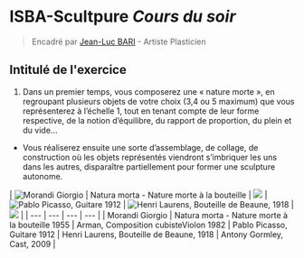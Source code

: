 # ISBA-Scultpure *Cours du soir*

> Encadré par [Jean-Luc BARI](http://jean-luc.bari.pagesperso-orange.fr/) - Artiste Plasticien

## Intitulé de l'exercice

1. Dans un premier temps, vous composerez une « nature morte », en regroupant
plusieurs objets de votre choix (3,4 ou 5 maximum) que vous représenterez à l’échelle 1,
tout en tenant compte de leur forme respective, de la notion d’équilibre, du rapport de
proportion, du plein et du vide...
* Vous réaliserez ensuite une sorte d’assemblage, de collage, de construction où les objets
représentés viendront s’imbriquer les uns dans les autres, disparaître partiellement pour
former une sculpture autonome.

| ![Morandi Giorgio | Natura morta - Nature morte à la bouteille](https://external-content.duckduckgo.com/iu/?u=https%3A%2F%2Fi.pinimg.com%2Foriginals%2Fe3%2F9d%2F92%2Fe39d92449ff8b24b5e27fba62c6c828b.jpg&f=1&nofb=1) | ![](https://external-content.duckduckgo.com/iu/?u=http%3A%2F%2Fwww.artnet.com%2FWebServices%2Fimages%2Fll00133lldDqVJFgJXECfDrCWvaHBOcRZYF%2Farman-cubist-composition.jpg&f=1&nofb=1) | ![Pablo Picasso, Guitare 1912](https://external-content.duckduckgo.com/iu/?u=https%3A%2F%2Ftse1.mm.bing.net%2Fth%3Fid%3DOIP._ZT48MIt4Scy6U681yAqRQHaNZ%26pid%3DApi&f=1) | ![Henri Laurens, Bouteille de Beaune, 1918](https://www.christies.com/img/LotImages/2017/NYR/2017_NYR_15004_0001A_000(henri_laurens_la_bouteille_de_beaune).jpg) | ![](https://external-content.duckduckgo.com/iu/?u=http%3A%2F%2Fwww.designboom.com%2Fcms%2Fimages%2Fandrea07%2Ffirmament09.jpg&f=1&nofb=1) |
| --- | --- | --- | --- |
| Morandi Giorgio | Natura morta - Nature morte à la bouteille 1955 | Arman, Composition cubisteViolon 1982 | Pablo Picasso, Guitare 1912 | Henri Laurens, Bouteille de Beaune, 1918 | Antony Gormley, Cast, 2009 |
